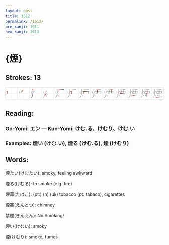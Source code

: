 ```yaml
---
layout: post
title: 1612
permalink: /1612/
pre_kanji: 1611
nex_kanji: 1613
---
```


# {煙}

## Strokes: 13

<div class="stroke"><img src="../images/E78599.png" /></div>

## Reading:

### On-Yomi: エン &mdash; Kun-Yomi: けむ.る、けむり、けむ.い

### Examples: 煙い (けむ.い), 煙る (けむ.る), 煙 (けむり)

## Words:

煙たい(けむたい): smoky, feeling awkward

煙る(けむる): to smoke (e.g. fire)

煙草(たばこ): (pt:) (n) (uk) tobacco (pt: tabaco), cigarettes

煙突(えんとつ): chimney

禁煙(きんえん): No Smoking!

煙い(けむい): smoky

煙(けむり): smoke, fumes
